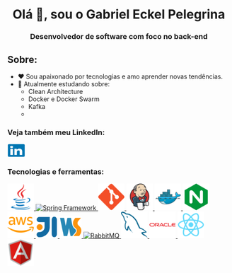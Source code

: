<h1 align="center">Olá 👋, sou o Gabriel Eckel Pelegrina</h1>
<h3 align="center">Desenvolvedor de software com foco no back-end</h3>

<h2 align="left">Sobre:</h2>

- :heart: Sou apaixonado por tecnologias e amo aprender novas tendências. 
- 🌱 Atualmente estudando sobre:
	- Clean Architecture
	- Docker e Docker Swarm
	- Kafka
	- 

<h3 align="left">Veja também meu LinkedIn:</h3>

<p align="left">
	<a href="https://www.linkedin.com/in/gabriel-eckel-pelegrina-390061b3/" target="blank"><img align="center" src="https://github.com/devicons/devicon/blob/master/icons/linkedin/linkedin-original.svg" alt="Gabriel" height="30" width="40" /></a>

</p>


<h3 align="left">Tecnologias e ferramentas:</h3>

<p align="left"> 
	<a href="#" title="Java">
		<img src="https://github.com/devicons/devicon/blob/master/icons/java/java-original.svg" alt="Java" width="60" height="60"/>  
    </a>
    <a href="#" title="Spring Framework">
	    <img src="https://www.vectorlogo.zone/logos/springio/springio-ar21.svg" alt="Spring Framework" width="60" height="60"/> 
	</a>
	<a href="#" title="Git">
		<img src="https://github.com/devicons/devicon/blob/master/icons/git/git-original.svg" alt="git" width="60" height="60"/> 
	</a>
	<a href="#" title="Jenkins">
		<img src="https://github.com/devicons/devicon/blob/master/icons/jenkins/jenkins-original.svg" alt="Jenkins" width="60" height="60"/> 
	</a>
	<a href="#" title="Docker">
		<img src="https://github.com/devicons/devicon/blob/master/icons/docker/docker-original.svg" alt="Docker" width="60" height="60"/> 
	</a>
	<a href="#" title="Nginx">
		<img src="https://github.com/devicons/devicon/blob/master/icons/nginx/nginx-original.svg" alt="Nginx" width="60" height="60"/> 	
	</a>
	<a href="#" title="AWS">
		<img src="https://github.com/devicons/devicon/blob/master/icons/amazonwebservices/amazonwebservices-plain-wordmark.svg" alt="AWS" width="60" height="60"/> 
	</a>
	<a href="#" title="Intellij">
		<img src="https://github.com/devicons/devicon/blob/master/icons/intellij/intellij-original.svg" alt="Intellij" width="50" height="50"/> 
	</a>
	<a href="#" title="Webstorm">
		<img src="https://github.com/devicons/devicon/blob/master/icons/webstorm/webstorm-original.svg" alt="Webstorm" width="50" height="50"/> 
	</a>
	<a href="#" title="RabbitMQ"> 	
		<img src="https://www.vectorlogo.zone/logos/rabbitmq/rabbitmq-ar21.svg" alt="RabbitMQ" width="60" height="60"/> 
	</a>
	<a href="#" title="MySQL">
		<img src="https://github.com/devicons/devicon/blob/master/icons/mysql/mysql-original.svg" alt="MySQL" width="60" height="60"/> 
	</a>
	<a href="#" title="Oracle">
		<img src="https://github.com/devicons/devicon/blob/master/icons/oracle/oracle-original.svg" alt="ORACLE" width="60" height="60"/> 
	</a>
	<a href="#" title="React Native">
		<img src="https://github.com/devicons/devicon/blob/master/icons/react/react-original.svg" alt="React Native" width="60" height="60"/> 
	</a>
	<a href="#" title="Angular 8+">
		<img src="https://github.com/devicons/devicon/blob/master/icons/angularjs/angularjs-original.svg" alt="Angular 8" width="60" height="60"/> 
	</a>
</p>

<!--
**eckelp/eckelp** is a ✨ _special_ ✨ repository because its `README.md` (this file) appears on your GitHub profile.

Here are some ideas to get you started:

- 🔭 I’m currently working on ...
- 🌱 I’m currently learning ...
- 👯 I’m looking to collaborate on ...
- 🤔 I’m looking for help with ...
- 💬 Ask me about ...
- 📫 How to reach me: ...
- 😄 Pronouns: ...
- ⚡ Fun fact: ...
-->
